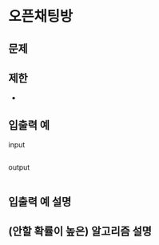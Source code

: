 # 오픈채팅방

## 문제


## 제한 

- 

## 입출력 예

input
``` 
```
output
``` 
```

## 입출력 예 설명


## (안할 확률이 높은) 알고리즘 설명